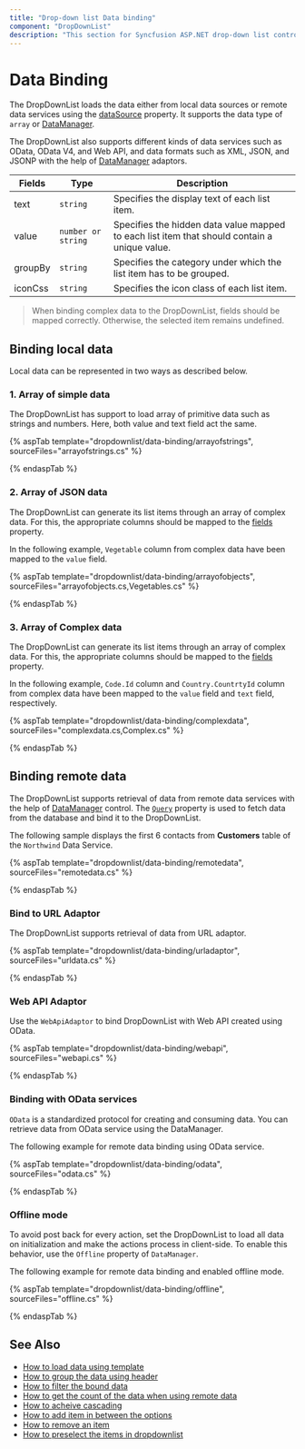 ```yaml
---
title: "Drop-down list Data binding"
component: "DropDownList"
description: "This section for Syncfusion ASP.NET drop-down list control shows how to bind with local data source and how to fetch data from remote data service."
---
```


# Data Binding

The DropDownList loads the data either from local data sources or
remote data services using the [dataSource](https://help.syncfusion.com/cr/cref_files/aspnetcore-js2/Syncfusion.EJ2~Syncfusion.EJ2.DropDowns.DropDownList~DataSource.html) property. It supports
the data type of `array` or [DataManager](https://help.syncfusion.com/cr/cref_files/aspnetcore-js2/Syncfusion.EJ2~Syncfusion.EJ2.DataManager_members.html).

The DropDownList also supports different kinds of data services such as OData, OData V4, and Web API, and data formats such as XML, JSON, and JSONP with the help of [DataManager](https://help.syncfusion.com/cr/cref_files/aspnetcore-js2/Syncfusion.EJ2~Syncfusion.EJ2.DataManager_members.html) adaptors.

| Fields | Type | Description |
|------|------|-------------|
| text |  `string` | Specifies the display text of each list item. |
| value |  `number or string` | Specifies the hidden data value mapped to each list item that should contain a unique value. |
| groupBy |  `string` | Specifies the category under which the list item has to be grouped. |
| iconCss |  `string` | Specifies the icon class of each list item. |

> When binding complex data to the DropDownList, fields should be mapped correctly. Otherwise, the selected item remains undefined.

## Binding local data

Local data can be represented in two ways as described below.

### 1. Array of simple data

The DropDownList has support to load array of primitive data such as strings and numbers. Here, both value and text field act the same.

{% aspTab template="dropdownlist/data-binding/arrayofstrings", sourceFiles="arrayofstrings.cs" %}

{% endaspTab %}

### 2. Array of JSON data

The DropDownList can generate its list items through an array of complex data. For this,
the appropriate columns should be mapped to the [fields](https://help.syncfusion.com/cr/cref_files/aspnetcore-js2/Syncfusion.EJ2~Syncfusion.EJ2.DropDowns.DropDownList~fields.html) property.

In the following example, `Vegetable` column from complex data have been mapped to the `value` field.

{% aspTab template="dropdownlist/data-binding/arrayofobjects", sourceFiles="arrayofobjects.cs,Vegetables.cs" %}

{% endaspTab %}

### 3. Array of Complex data

The DropDownList can generate its list items through an array of complex data. For this,
the appropriate columns should be mapped to the [fields](https://help.syncfusion.com/cr/cref_files/aspnetcore-js2/Syncfusion.EJ2~Syncfusion.EJ2.DropDowns.DropDownList~fields.html) property.

In the following example, `Code.Id` column and `Country.CountrtyId` column from complex data have been mapped to the `value` field and `text` field, respectively.

{% aspTab template="dropdownlist/data-binding/complexdata", sourceFiles="complexdata.cs,Complex.cs" %}

{% endaspTab %}

## Binding remote data

The DropDownList supports retrieval of data from remote data services with the help of [DataManager](https://help.syncfusion.com/cr/cref_files/aspnetcore-js2/Syncfusion.EJ2~Syncfusion.EJ2.DataManager_members.html) control. The [`Query`](https://help.syncfusion.com/cr/cref_files/aspnetcore-js2/Syncfusion.EJ2~Syncfusion.EJ2.DropDowns.DropDownList~Query.html) property is used to fetch
data from the database and bind it to the DropDownList.

The following sample displays the first 6 contacts from **Customers** table of the `Northwind` Data Service.

{% aspTab template="dropdownlist/data-binding/remotedata", sourceFiles="remotedata.cs" %}

{% endaspTab %}

### Bind to URL Adaptor

The DropDownList supports retrieval of data from URL adaptor.

{% aspTab template="dropdownlist/data-binding/urladaptor", sourceFiles="urldata.cs" %}

{% endaspTab %}

### Web API Adaptor

Use the `WebApiAdaptor` to bind DropDownList with Web API created using OData.

{% aspTab template="dropdownlist/data-binding/webapi", sourceFiles="webapi.cs" %}

{% endaspTab %}

### Binding with OData services

`OData` is a standardized protocol for creating and consuming data. You can retrieve data from OData service using the DataManager.

The following example for remote data binding using OData service.

{% aspTab template="dropdownlist/data-binding/odata", sourceFiles="odata.cs" %}

{% endaspTab %}

### Offline mode

To avoid post back for every action, set the DropDownList to load all data on initialization and make the actions process in client-side. To enable this behavior, use the `Offline` property of `DataManager`.

The following example for remote data binding and enabled offline mode.

{% aspTab template="dropdownlist/data-binding/offline", sourceFiles="offline.cs" %}

{% endaspTab %}

## See Also

* [How to load data using template](./templates/#item-template)
* [How to group the data using header](./grouping)
* [How to filter the bound data](./filtering)
* [How to get the count of the data when using remote data](./how-to/remote-data-bind)
* [How to acheive cascading](./how-to/cascading/)
* [How to add item in between the options](./how-to/add-item/)
* [How to remove an item](./how-to/remove-item/)
* [How to preselect the items in dropdownlist](./how-to/multiple-cascading/)